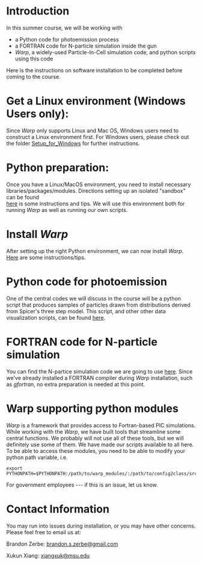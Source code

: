 # Introduction
In this summer course, we will be working with 
* a Python code for photoemission process
* a FORTRAN code for N-particle simulation inside the gun
* *Warp*, a widely-used Particle-In-Cell simulation code, and python scripts using this code

Here is the instructions on software installation to be completed before coming to the course.

# Get a Linux environment (Windows Users only):
Since *Warp* only supports Linux and Mac OS, Windows users need to construct a Linux environment first. For Windows users, please check out the folder [Setup_for_Windows](https://github.com/FESUS-USPAS2018/USPAS_Summer_2018/blob/master/Setup_for_Windows) for further instructions. 

# Python preparation:
Once you have a Linux/MacOS environment, you need to install necessary libraries/packages/modules.  Directions setting up an isolated "sandbox" can be found  
[here](https://github.com/FESUS-USPAS2018/USPAS_Summer_2018/tree/master/python_sandbox) is some instructions and tips.  We will use this environment both for running *Warp* as well as running our own scripts.

# Install *Warp*
After setting up the right Python environment, we can now install *Warp*. [Here](https://github.com/FESUS-USPAS2018/USPAS_Summer_2018/tree/master/warp) are some instructions/tips.

# Python code for photoemission
One of the central codes we will discuss in the course will be a python script that produces samples of particles drawn from distributions derived from Spicer's three step model.  This script, and other other data visualization scripts, can be found [here](https://github.com/FESUS-USPAS2018/USPAS_Summer_2018/tree/master/python_scripts).

# FORTRAN code for N-particle simulation
You can find the N-partice simulation code we are going to use [here](https://github.com/FESUS-USPAS2018/USPAS_Summer_2018/tree/master/N_Particle_simulation). Since we've already installed a FORTRAN compiler during *Warp* installation, such as *gfortran*, no extra preparation is needed at this point.

# Warp supporting python modules
*Warp* is a framework that provides access to Fortran-based PIC simulations.  While working with the *Warp*, we have built tools that streamline some central functions.  We probably will not use all of these tools, but we will definitely use some of them.  We have made our scripts available to all here.  To be able to access these modules, you need to be able to modify your python path variable, i.e. 
```
export PYTHONPATH=$PYTHONPATH:/path/to/warp_modules/:/path/to/config2class/src
```  
For government employees --- if this is an issue, let us know.

# Contact Information
You may run into issues during installation, or you may have other concerns.  Please feel free to email us at:

Brandon Zerbe: brandon.s.zerbe@gmail.com

Xukun Xiang: xiangxuk@msu.edu

